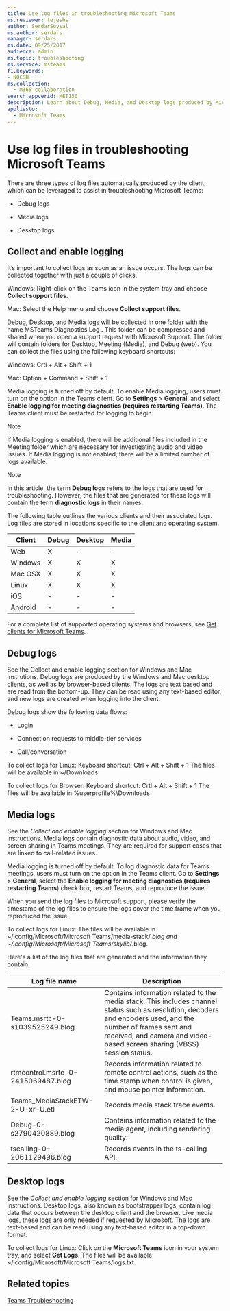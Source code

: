 ```yaml
---
title: Use log files in troubleshooting Microsoft Teams
ms.reviewer: tejeshs
author: SerdarSoysal
ms.author: serdars
manager: serdars
ms.date: 09/25/2017
audience: admin
ms.topic: troubleshooting
ms.service: msteams
f1.keywords:
- NOCSH
ms.collection: 
  - M365-collaboration
search.appverid: MET150
description: Learn about Debug, Media, and Desktop logs produced by Microsoft Teams, where they can be found, and how they can help with troubleshooting.
appliesto: 
  - Microsoft Teams
---
```


Use log files in troubleshooting Microsoft Teams
=================================================

There are three types of log files automatically produced by the client, which can be leveraged to assist in troubleshooting Microsoft Teams:

-   Debug logs

-   Media logs

-   Desktop logs

Collect and enable logging
---------------------------

It’s important to collect logs as soon as an issue occurs. The logs can be collected together with just a couple of clicks.

Windows:
Right-click on the Teams icon in the system tray and choose **Collect support files**. 

Mac:
Select the Help menu and choose **Collect support files**.

Debug, Desktop, and Media logs will be collected in one folder with the name MSTeams Diagnostics Log <local data and time>. This folder can be compressed and shared when you open a support request with Microsoft Support. The folder will contain folders for Desktop, Meeting (Media), and Debug (web). You can collect the files using the following keyboard shortcuts:

Windows:
Crtl + Alt + Shift + 1

Mac:
Option + Command + Shift + 1

Media logging is turned off by default. To enable Media logging, users must turn on the option in the Teams client. Go to **Settings** > **General**, and select **Enable logging for meeting diagnostics (requires restarting Teams)**. The Teams client must be restarted for logging to begin.

> [!NOTE]
> If Media logging is enabled, there will be additional files included in the Meeting folder which are necessary for investigating audio and video issues. If Media logging is not enabled, there will be a limited number of logs available.


> [!NOTE]
> In this article, the term **Debug logs** refers to the logs that are used for troubleshooting. However, the files that are generated for these logs will contain the term **diagnostic logs** in their names.  

The following table outlines the various clients and their associated logs. Log files are stored in locations specific to the client and operating system.


|Client |Debug|Desktop|Media|
|---------|---------|---------|---------|
|Web    |X         |-         |-         |
|Windows     |X         |X         |X         |
|Mac OSX     |X         |X         |X         |
|Linux     |X         |X         |X         |
|iOS     |-         |-         |-         |
|Android     |-         |-         |-         |

For a complete list of supported operating systems and browsers, see [Get clients for Microsoft Teams](get-clients.md).

Debug logs
---------------------------

See the	Collect and enable logging section for Windows and Mac instrutions. Debug logs are produced by the Windows and Mac desktop clients, as well as by browser-based clients. The logs are text based and are read from the bottom-up. They can be read using any text-based editor, and new logs are created when logging into the client.

Debug logs show the following data flows:

-   Login

-   Connection requests to middle-tier services

-   Call/conversation

To collect logs for Linux:
      Keyboard shortcut: Ctrl + Alt + Shift + 1
      The files will be available in ~/Downloads

To collect logs for Browser:
      Keyboard shortcut: Crtl + Alt + Shift + 1
      The files will be available in %userprofile%\Downloads

Media logs
---------------------------

See the _Collect and enable logging_ section for Windows and Mac instructions. Media logs contain diagnostic data about audio, video, and screen sharing in Teams meetings. They are required for support cases that are linked to call-related issues.

Media logging is turned off by default. To log diagnostic data for Teams meetings, users must turn on the option in the Teams client. Go to **Settings** > **General**, select the **Enable logging for meeting diagnostics (requires restarting Teams**) check box, restart Teams, and reproduce the issue. 

When you send the log files to Microsoft support, please verify the timestamp of the log files to ensure the logs cover the time frame when you reproduced the issue.

To collect logs for Linux:
The files will be available in ~/.config/Microsoft/Microsoft Teams/media-stack/*.blog and ~/.config/Microsoft/Microsoft Teams/skylib/*.blog.

Here's a list of the log files that are generated and the information they contain.

|Log file name  |Description  |
|---------|---------|
|Teams.msrtc-0-s1039525249.blog     | Contains information related to the media stack. This includes channel status such as resolution, decoders and encoders used, and the number of frames sent and received, and camera and video-based screen sharing (VBSS) session status.         |
|rtmcontrol.msrtc-0-2415069487.blog      |Records information related to remote control actions, such as the time stamp when control is given, and mouse pointer information.          |
|Teams_MediaStackETW-2-U-xr-U.etl      |Records media stack trace events.         |
|Debug-0-s2790420889.blog    | Contains information related to the media agent, including rendering quality.          |
|tscalling-0-2061129496.blog   |Records events in the ts-calling API.       |

Desktop logs
---------------------

See the _Collect and enable logging_ section for Windows and Mac instructions. Desktop logs, also known as bootstrapper logs, contain log data that occurs between the desktop client and the browser. Like media logs, these logs are only needed if requested by Microsoft. The logs are text-based and can be read using any text-based editor in a top-down format.

To collect logs for Linux:
Click on the **Microsoft Teams** icon in your system tray, and select **Get Logs**.
The files will be available ~/.config/Microsoft/Microsoft Teams/logs.txt.  


## Related topics

[Teams Troubleshooting](/MicrosoftTeams/troubleshoot/teams)
